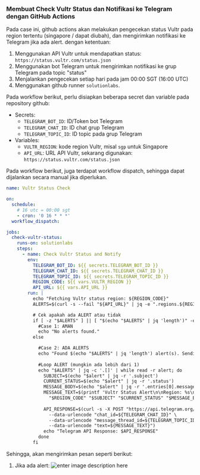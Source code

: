 ### Membuat Check Vultr Status dan Notifikasi ke Telegram dengan GitHub Actions
Pada case ini, github actions akan melakukan pengecekan status Vultr pada region tertentu (singapore / dapat diubah), dan mengirimkan notifikasi ke Telegram jika ada alert. dengan ketentuan:
1. Menggunakan API Vultr untuk mendapatkan status: `https://status.vultr.com/status.json`
2. Menggunakan bot Telegram untuk mengirimkan notifikasi ke grup Telegram pada topic "status"
3. Menjalankan pengecekan setiap hari pada jam 00:00 SGT (16:00 UTC)
4. Menggunakan github runner `solutionlabs`.

Pada workflow berikut, perlu disiapkan beberapa secret dan variable pada repository github:
- Secrets:
  - `TELEGRAM_BOT_ID`: ID/Token bot Telegram
  - `TELEGRAM_CHAT_ID`: ID chat grup Telegram
  - `TELEGRAM_TOPIC_ID`: ID topic pada grup Telegram
- Variables:
  - `VULTR_REGION`: kode region Vultr, misal `sgp` untuk Singapore
  - `API_URL`: URL API Vultr, sekarang digunakan: `https://status.vultr.com/status.json`

Pada workflow berikut, juga terdapat workflow dispatch, sehingga dapat dijalankan secara manual jika diperlukan.

```yml
name: Vultr Status Check

on:
  schedule:
    # 16 utc = 00:00 sgt
    - cron: '0 16 * * *'
  workflow_dispatch:

jobs:
  check-vultr-status:
    runs-on: solutionlabs
    steps:
      - name: Check Vultr Status and Notify
        env:
          TELEGRAM_BOT_ID: ${{ secrets.TELEGRAM_BOT_ID }}
          TELEGRAM_CHAT_ID: ${{ secrets.TELEGRAM_CHAT_ID }}
          TELEGRAM_TOPIC_ID: ${{ secrets.TELEGRAM_TOPIC_ID }}
          REGION_CODE: ${{ vars.VULTR_REGION }}
          API_URL: ${{ vars.API_URL }}
        run: |
          echo "Fetching Vultr status region: ${REGION_CODE}"
          ALERTS=$(curl -s --fail "${API_URL}" | jq -e ".regions.${REGION_CODE}.alerts")

          # Cek apakah ada ALERT atau tidak
          if [ -z "$ALERTS" ] || [ "$(echo "$ALERTS" | jq 'length')" -eq 0 ]; then
            #Case 1: AMAN
            echo "No alerts found."
          else

            #Case 2: ADA ALERTS
            echo "Found $(echo "$ALERTS" | jq 'length') alert(s). Sending a notification for each."
            
            #Loop ALERT (mungkin ada lebih dari 1)
            echo "$ALERTS" | jq -c '.[]' | while read -r alert; do
              SUBJECT=$(echo "$alert" | jq -r '.subject')
              CURRENT_STATUS=$(echo "$alert" | jq -r '.status')
              MESSAGE_BODY=$(echo "$alert" | jq -r '.entries[0].message')
              MESSAGE_TEXT=$(printf 'Vultr Status Alert\n\nRegion: %s\nSubject: %s\nStatus: %s\n\n-- Details --\n%s' \
                "$REGION_CODE" "$SUBJECT" "$CURRENT_STATUS" "$MESSAGE_BODY")
              
              API_RESPONSE=$(curl -s -X POST "https://api.telegram.org/bot${TELEGRAM_BOT_ID}/sendMessage" \
                --data-urlencode "chat_id=${TELEGRAM_CHAT_ID}" \
                --data-urlencode "message_thread_id=${TELEGRAM_TOPIC_ID}" \
                --data-urlencode "text=${MESSAGE_TEXT}")
              echo "Telegram API Response: $API_RESPONSE"
            done
          fi
```

Sehingga, akan mengirimkan pesan seperti berikut:
1. Jika ada alert:
![enter image description here](https://i.imgur.com/kOMKtAB_d.webp?maxwidth=760&fidelity=grand)
